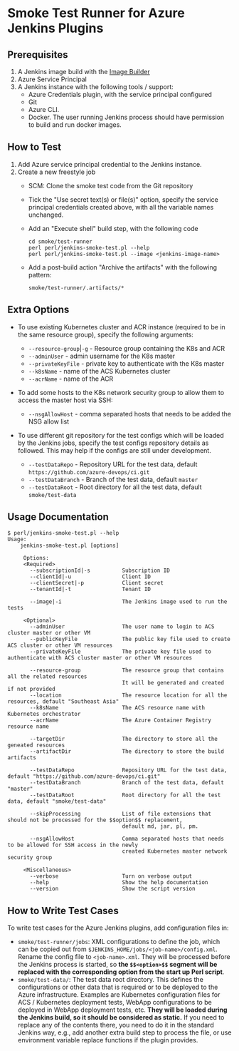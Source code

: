 # Smoke Test Runner for Azure Jenkins Plugins

## Prerequisites

1. A Jenkins image build with the [Image Builder](../image-builder) 
1. Azure Service Principal
1. A Jenkins instance with the following tools / support:
   * Azure Credentials plugin, with the service principal configured
   * Git
   * Azure CLI.
   * Docker. The user running Jenkins process should have permission to build and run docker images.

## How to Test

1. Add Azure service principal credential to the Jenkins instance.
2. Create a new freestyle job
    * SCM: Clone the smoke test code from the Git repository
    * Tick the "Use secret text(s) or file(s)" option, specify the service principal credentials created above, 
       with all the variable names unchanged.
    * Add an "Execute shell" build step, with the following code
       
       ```
       cd smoke/test-runner
       perl perl/jenkins-smoke-test.pl --help
       perl perl/jenkins-smoke-test.pl --image <jenkins-image-name>
       ```
       
    * Add a post-build action "Archive the artifacts" with the following pattern:
    
       ```
       smoke/test-runner/.artifacts/*
       ```

## Extra Options

* To use existing Kubernetes cluster and ACR instance (required to be in the same resource group),
   specify the following arguments:
   * `--resource-group`|`-g` - Resource group containing the K8s and ACR
   * `--adminUser` - admin username for the K8s master
   * `--privateKeyFile` - private key to authenticate with the K8s master
   * `--k8sName` - name of the ACS Kubernetes cluster
   * `--acrName` - name of the ACR

* To add some hosts to the K8s network security group to allow them to access the master host via SSH:
   * `--nsgAllowHost` - comma separated hosts that needs to be added the NSG allow list

* To use different git repository for the test configs which will be loaded by the Jenkins jobs, 
   specify the test configs repository details as followed. This may help if the configs are still under
   development.
   * `--testDataRepo` - Repository URL for the test data, default `https://github.com/azure-devops/ci.git`
   * `--testDataBranch` - Branch of the test data, default `master`
   * `--testDataRoot` - Root directory for all the test data, default `smoke/test-data`

## Usage Documentation

```
$ perl/jenkins-smoke-test.pl --help
Usage:
    jenkins-smoke-test.pl [options]

     Options:
     <Required>
       --subscriptionId|-s          Subscription ID
       --clientId|-u                Client ID
       --clientSecret|-p            Client secret
       --tenantId|-t                Tenant ID

       --image|-i                   The Jenkins image used to run the tests

     <Optional>
       --adminUser                  The user name to login to ACS cluster master or other VM
       --publicKeyFile              The public key file used to create ACS cluster or other VM resources
       --privateKeyFile             The private key file used to authenticate with ACS cluster master or other VM resources

       --resource-group             The resource group that contains all the related resources
                                    It will be generated and created if not provided
       --location                   The resource location for all the resources, default "Southeast Asia"
       --k8sName                    The ACS resource name with Kubernetes orchestrator
       --acrName                    The Azure Container Registry resource name

       --targetDir                  The directory to store all the geneated resources
       --artifactDir                The directory to store the build artifacts

       --testDataRepo               Repository URL for the test data, default "https://github.com/azure-devops/ci.git"
       --testDataBranch             Branch of the test data, default "master"
       --testDataRoot               Root directory for all the test data, default "smoke/test-data"

       --skipProcessing             List of file extensions that should not be processed for the $$option$$ replacement,
                                    default md, jar, pl, pm.

       --nsgAllowHost               Comma separated hosts that needs to be allowed for SSH access in the newly
                                    created Kubernetes master network security group

     <Miscellaneous>
       --verbose                    Turn on verbose output
       --help                       Show the help documentation
       --version                    Show the script version
```

## How to Write Test Cases

To write test cases for the Azure Jenkins plugins, add configuration files in:

* `smoke/test-runner/jobs`: XML configurations to define the job, which can be copied out from 
   `$JENKINS_HOME/jobs/<job-name>/config.xml`. Rename the config file to `<job-name>.xml`. They
   will be processed before the Jenkins process is started, so **the `$$<option>$$` segment
   will be replaced with the corresponding option from the start up Perl script**.
* `smoke/test-data/`: The test data root directory. This defines the configurations or other
   data that is required or to be deployed to the Azure infrastructure. Examples are Kubernetes
   configuration files for ACS / Kubernetes deployment tests, WebApp configurations to be deployed
   in WebApp deployment tests, etc. **They will be loaded during the Jenkins build, so it should
   be considered as static.** If you need to replace any of the contents there, you need to do it
   in the standard Jenkins way, e.g., add another extra build step to process the file, or use
   environment variable replace functions if the plugin provides.
